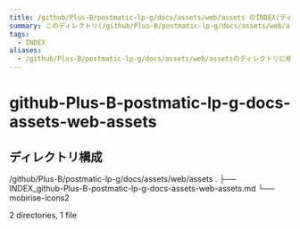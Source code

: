 ```yaml
---
title: /github/Plus-B/postmatic-lp-g/docs/assets/web/assets のINDEX(ディレクトリ概要)
summary: このディレクトリ(/github/Plus-B/postmatic-lp-g/docs/assets/web/assets)は[TODO:XXXX(このディレクトリに保存するファイルの説明を書く)]を格納する場所です。
tags:
  - INDEX
aliases:
  - /github/Plus-B/postmatic-lp-g/docs/assets/web/assetsのディレクトリに格納されている資料について(INDEX:索引)
---
```


# github-Plus-B-postmatic-lp-g-docs-assets-web-assets

## ディレクトリ構成

/github/Plus-B/postmatic-lp-g/docs/assets/web/assets
.
├── INDEX_github-Plus-B-postmatic-lp-g-docs-assets-web-assets.md
└── mobirise-icons2

2 directories, 1 file


